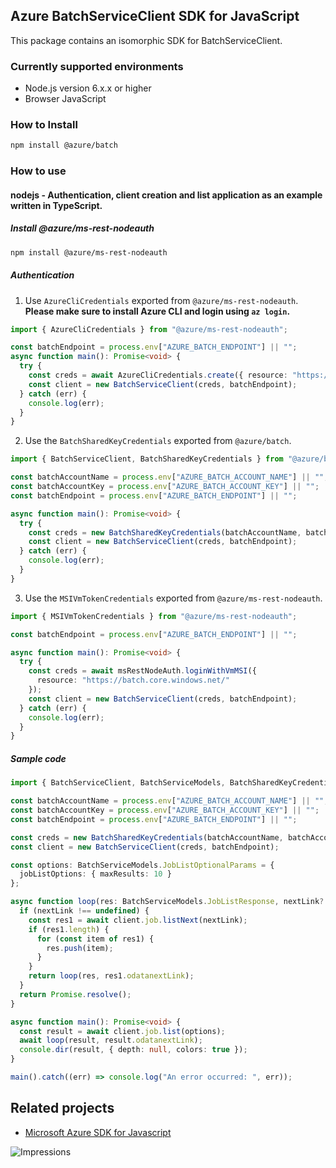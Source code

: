 ## Azure BatchServiceClient SDK for JavaScript

This package contains an isomorphic SDK for BatchServiceClient.

### Currently supported environments

- Node.js version 6.x.x or higher
- Browser JavaScript

### How to Install

```bash
npm install @azure/batch
```

### How to use

#### nodejs - Authentication, client creation and list application as an example written in TypeScript.

##### Install @azure/ms-rest-nodeauth

```bash
npm install @azure/ms-rest-nodeauth
```

##### Authentication

1. Use `AzureCliCredentials` exported from `@azure/ms-rest-nodeauth`.
   **Please make sure to install Azure CLI and login using `az login`.**

```typescript
import { AzureCliCredentials } from "@azure/ms-rest-nodeauth";

const batchEndpoint = process.env["AZURE_BATCH_ENDPOINT"] || "";
async function main(): Promise<void> {
  try {
    const creds = await AzureCliCredentials.create({ resource: "https://batch.core.windows.net/" });
    const client = new BatchServiceClient(creds, batchEndpoint);
  } catch (err) {
    console.log(err);
  }
}
```

2. Use the `BatchSharedKeyCredentials` exported from `@azure/batch`.

```typescript
import { BatchServiceClient, BatchSharedKeyCredentials } from "@azure/batch";

const batchAccountName = process.env["AZURE_BATCH_ACCOUNT_NAME"] || "";
const batchAccountKey = process.env["AZURE_BATCH_ACCOUNT_KEY"] || "";
const batchEndpoint = process.env["AZURE_BATCH_ENDPOINT"] || "";

async function main(): Promise<void> {
  try {
    const creds = new BatchSharedKeyCredentials(batchAccountName, batchAccountKey);
    const client = new BatchServiceClient(creds, batchEndpoint);
  } catch (err) {
    console.log(err);
  }
}
```

3. Use the `MSIVmTokenCredentials` exported from `@azure/ms-rest-nodeauth`.

```typescript
import { MSIVmTokenCredentials } from "@azure/ms-rest-nodeauth";

const batchEndpoint = process.env["AZURE_BATCH_ENDPOINT"] || "";

async function main(): Promise<void> {
  try {
    const creds = await msRestNodeAuth.loginWithVmMSI({
      resource: "https://batch.core.windows.net/"
    });
    const client = new BatchServiceClient(creds, batchEndpoint);
  } catch (err) {
    console.log(err);
  }
}
```

##### Sample code

```typescript
import { BatchServiceClient, BatchServiceModels, BatchSharedKeyCredentials } from "@azure/batch";

const batchAccountName = process.env["AZURE_BATCH_ACCOUNT_NAME"] || "";
const batchAccountKey = process.env["AZURE_BATCH_ACCOUNT_KEY"] || "";
const batchEndpoint = process.env["AZURE_BATCH_ENDPOINT"] || "";

const creds = new BatchSharedKeyCredentials(batchAccountName, batchAccountKey);
const client = new BatchServiceClient(creds, batchEndpoint);

const options: BatchServiceModels.JobListOptionalParams = {
  jobListOptions: { maxResults: 10 }
};

async function loop(res: BatchServiceModels.JobListResponse, nextLink?: string): Promise<void> {
  if (nextLink !== undefined) {
    const res1 = await client.job.listNext(nextLink);
    if (res1.length) {
      for (const item of res1) {
        res.push(item);
      }
    }
    return loop(res, res1.odatanextLink);
  }
  return Promise.resolve();
}

async function main(): Promise<void> {
  const result = await client.job.list(options);
  await loop(result, result.odatanextLink);
  console.dir(result, { depth: null, colors: true });
}

main().catch((err) => console.log("An error occurred: ", err));
```

## Related projects

- [Microsoft Azure SDK for Javascript](https://github.com/Azure/azure-sdk-for-js)

![Impressions](https://azure-sdk-impressions.azurewebsites.net/api/impressions/azure-sdk-for-js%2Fsdk%2Fbatch%2Fbatch%2FREADME.png)
